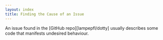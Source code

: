 ```yaml
---
layout: index
title: Finding the Cause of an Issue
---
```


An issue found in the [GitHub repo][lampepfl/dotty] usually describes some code that
manifests undesired behaviour.